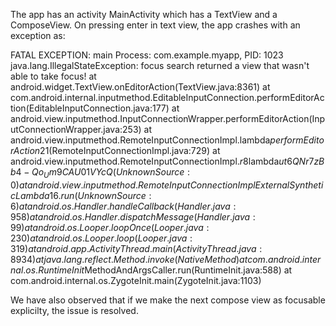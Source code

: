 The app has an activity MainActivity which has a TextView and a ComposeView.
On pressing enter in text view, the app crashes with an exception as:

FATAL EXCEPTION: main
Process: com.example.myapp, PID: 1023
java.lang.IllegalStateException: focus search returned a view that wasn't able to take focus!
at android.widget.TextView.onEditorAction(TextView.java:8361)
at com.android.internal.inputmethod.EditableInputConnection.performEditorAction(EditableInputConnection.java:177)
at android.view.inputmethod.InputConnectionWrapper.performEditorAction(InputConnectionWrapper.java:253)
at android.view.inputmethod.RemoteInputConnectionImpl.lambda$performEditorAction$21(RemoteInputConnectionImpl.java:729)
at android.view.inputmethod.RemoteInputConnectionImpl.$r8$lambda$ut6QNr7zBb4-Qo_Um9CAU01VYcQ(Unknown Source:0)
at android.view.inputmethod.RemoteInputConnectionImpl$$ExternalSyntheticLambda16.run(Unknown Source:6)
at android.os.Handler.handleCallback(Handler.java:958)
at android.os.Handler.dispatchMessage(Handler.java:99)
at android.os.Looper.loopOnce(Looper.java:230)
at android.os.Looper.loop(Looper.java:319)
at android.app.ActivityThread.main(ActivityThread.java:8934)
at java.lang.reflect.Method.invoke(Native Method)
at com.android.internal.os.RuntimeInit$MethodAndArgsCaller.run(RuntimeInit.java:588)
at com.android.internal.os.ZygoteInit.main(ZygoteInit.java:1103)

We have also observed that if we make the next compose view as focusable explicilty, the issue is resolved.

